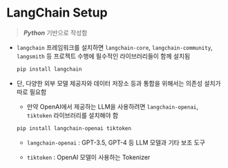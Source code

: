 # LangChain Setup

>  ***Python*** 기반으로 작성함

- `langchain` 프레임워크를 설치하면 `langchain-core`, `langchain-community`, `langsmith` 등 프로젝트 수행에 필수적인 라이브러리들이 함께 설치됨

    ```bash
    pip install langchain

    ```

- 단, 다양한 외부 모델 제공자와 데이터 저장소 등과 통합을 위해서는 의존성 설치가 따로 필요함
    - 만약 OpenAI에서 제공하는 LLM을 사용하려면 `langchain-openai`, `tiktoken` 라이브러리를 설치해야 함

    ```bash
    pip install langchain-openai tiktoken
    ```

    - `langchain-openai` : GPT-3.5, GPT-4 등 LLM 모델과 기타 보조 도구

    - `tiktoken` : OpenAI 모델이 사용하는 Tokenizer 